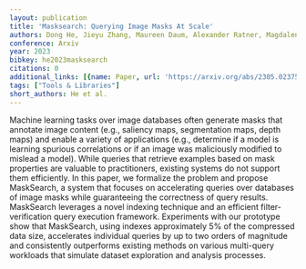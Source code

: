 ```yaml
---
layout: publication
title: 'Masksearch: Querying Image Masks At Scale'
authors: Dong He, Jieyu Zhang, Maureen Daum, Alexander Ratner, Magdalena Balazinska
conference: Arxiv
year: 2023
bibkey: he2023masksearch
citations: 0
additional_links: [{name: Paper, url: 'https://arxiv.org/abs/2305.02375'}]
tags: ["Tools & Libraries"]
short_authors: He et al.
---
```

Machine learning tasks over image databases often generate masks that
annotate image content (e.g., saliency maps, segmentation maps, depth maps) and
enable a variety of applications (e.g., determine if a model is learning
spurious correlations or if an image was maliciously modified to mislead a
model). While queries that retrieve examples based on mask properties are
valuable to practitioners, existing systems do not support them efficiently. In
this paper, we formalize the problem and propose MaskSearch, a system that
focuses on accelerating queries over databases of image masks while
guaranteeing the correctness of query results. MaskSearch leverages a novel
indexing technique and an efficient filter-verification query execution
framework. Experiments with our prototype show that MaskSearch, using indexes
approximately 5% of the compressed data size, accelerates individual queries by
up to two orders of magnitude and consistently outperforms existing methods on
various multi-query workloads that simulate dataset exploration and analysis
processes.